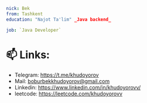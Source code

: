 ```yaml
nick: Bek
from: Tashkent
education: "Najot Ta'lim" _Java backend_

job: `Java Developer`
```

# 📫 Links:
* Telegram: https://t.me/khudoyorov
* Mail: boburbekkhudoyorov@gmail.com
* Linkedin: https://www.linkedin.com/in/khudoyorovv/
* leetcode: https://leetcode.com/khudoyorovv

